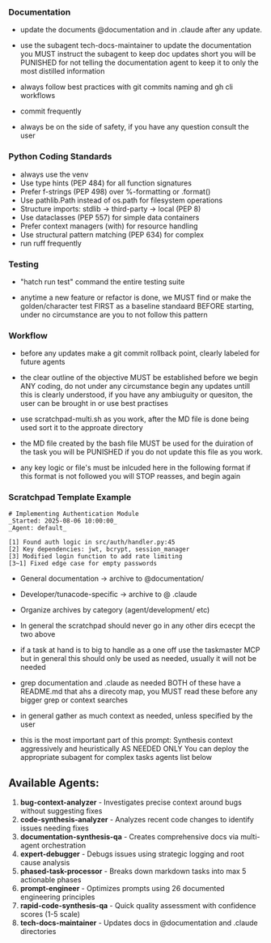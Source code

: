 ### Documentation

- update the documents @documentation and in .claude after any update.

- use the subagent tech-docs-maintainer to update the documentation you MUST instruct the subagent to keep doc updates short you will be PUNISHED for not telling the documentation agent to keep it to only the most distilled information

- always follow best practices with git commits naming and gh cli workflows

- commit frequently

- always be on the side of safety, if you have any question consult the user

### Python Coding Standards

- always use the venv
- Use type hints (PEP 484) for all function signatures
- Prefer f-strings (PEP 498) over %-formatting or .format()
- Use pathlib.Path instead of os.path for filesystem operations
- Structure imports: stdlib → third-party → local (PEP 8)
- Use dataclasses (PEP 557) for simple data containers
- Prefer context managers (with) for resource handling
- Use structural pattern matching (PEP 634) for complex
- run ruff frequently

### Testing

- "hatch run test" command the entire testing suite

- anytime a new feature or refactor is done, we MUST find or make the golden/character test FIRST as a baseline standaard BEFORE starting, under no circumstance are you to not follow this pattern

### Workflow

- before any updates make a git commit rollback point, clearly labeled for future agents

- the clear outline of the objective MUST be established before we begin ANY coding, do not under any circumstance begin any updates untill this is clearly understood, if you have any ambiuguity or quesiton, the user can be brought in or use best practises

- use scratchpad-multi.sh as you work, after the MD file is done being used sort it to the approate directory

- the MD file created by the bash file MUST be used for the duiration of the task you will be PUNISHED if you do not update this file as you work.

- any key logic or file's must be inlcuded here in the following format if this format is not followed you will STOP reasses, and begin again

### Scratchpad Template Example

```
# Implementing Authentication Module
_Started: 2025-08-06 10:00:00_
_Agent: default_

[1] Found auth logic in src/auth/handler.py:45
[2] Key dependencies: jwt, bcrypt, session_manager
[3] Modified login function to add rate limiting
[3~1] Fixed edge case for empty passwords
```

- General documentation → archive to @documentation/
- Developer/tunacode-specific → archive to @ .claude
- Organize archives by category (agent/development/ etc)
- In general the scratchpad should never go in any other dirs ececpt the two above

- if a task at hand is to big to handle as a one off use the taskmaster MCP but in general this should only be used as needed, usually it will not be needed

- grep documentation and .claude as needed BOTH of these have a README.md that ahs a direcoty map, you MUST read these before any bigger grep or context searches

- in general gather as much context as needed, unless specified by the user

- this is the most important part of this prompt: Synthesis context aggressively and heuristically AS NEEDED ONLY You can deploy the appropriate subagent for complex tasks agents list below

## Available Agents:

1. **bug-context-analyzer** - Investigates precise context around bugs without suggesting fixes
2. **code-synthesis-analyzer** - Analyzes recent code changes to identify issues needing fixes
3. **documentation-synthesis-qa** - Creates comprehensive docs via multi-agent orchestration
4. **expert-debugger** - Debugs issues using strategic logging and root cause analysis
5. **phased-task-processor** - Breaks down markdown tasks into max 5 actionable phases
6. **prompt-engineer** - Optimizes prompts using 26 documented engineering principles
7. **rapid-code-synthesis-qa** - Quick quality assessment with confidence scores (1-5 scale)
8. **tech-docs-maintainer** - Updates docs in @documentation and .claude directories
